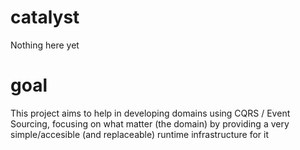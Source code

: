 # catalyst
Nothing here yet

# goal
This project aims to help in developing domains using CQRS /  Event Sourcing, focusing on what matter (the domain) by providing a very simple/accesible (and replaceable) runtime infrastructure for it
